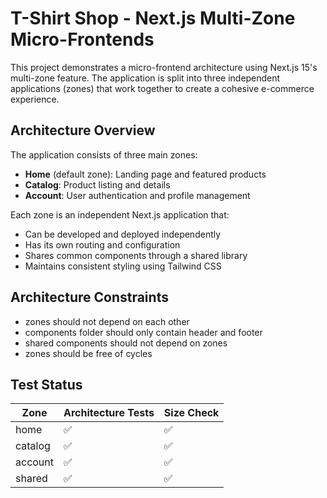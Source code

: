 # T-Shirt Shop - Next.js Multi-Zone Micro-Frontends

This project demonstrates a micro-frontend architecture using Next.js 15's multi-zone feature. The application is split into three independent applications (zones) that work together to create a cohesive e-commerce experience.

## Architecture Overview

The application consists of three main zones:

- **Home** (default zone): Landing page and featured products
- **Catalog**: Product listing and details
- **Account**: User authentication and profile management

Each zone is an independent Next.js application that:
- Can be developed and deployed independently
- Has its own routing and configuration
- Shares common components through a shared library
- Maintains consistent styling using Tailwind CSS

## Architecture Constraints

- zones should not depend on each other
- components folder should only contain header and footer
- shared components should not depend on zones
- zones should be free of cycles

## Test Status

| Zone | Architecture Tests | Size Check |
|------|-------------------|------------|
| home | ✅ | ✅ |
| catalog | ✅ | ✅ |
| account | ✅ | ✅ |
| shared | ✅ | ✅ |
